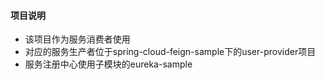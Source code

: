 #### 项目说明
- 该项目作为服务消费者使用
- 对应的服务生产者位于spring-cloud-feign-sample下的user-provider项目
- 服务注册中心使用子模块的eureka-sample